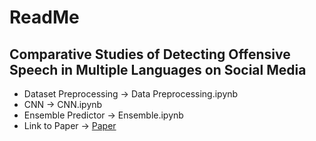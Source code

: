 # ReadMe

## Comparative Studies of Detecting Offensive Speech in Multiple Languages on Social Media

- Dataset Preprocessing -> Data Preprocessing.ipynb
- CNN -> CNN.ipynb
- Ensemble Predictor -> Ensemble.ipynb
- Link to Paper -> [Paper](https://docs.google.com/document/d/1tr_iQoQlR2AK0GaH0tiWfsDO6DElOkkYkPkP4F5MjsY/edit#heading=h.3wukttbfcg28)